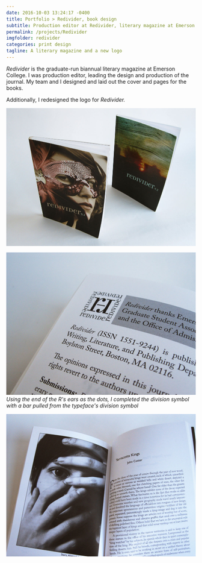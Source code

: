 ```yaml
---
date: 2016-10-03 13:24:17 -0400
title: Portfolio > Redivider, book design
subtitle: Production editor at Redivider, literary magazine at Emerson College, 2011–2012
permalink: /projects/Redivider
imgfolder: redivider
categories: print design
tagline: A literary magazine and a new logo
---
```

*Redivider* is the graduate-run biannual literary magazine at Emerson College. I was production editor, leading the design and production of the journal. My team and I designed and laid out the cover and pages for the books. 

Additionally, I redesigned the logo for *Redivider.*

![Covers for Redivider](../../img/redivider/1-cover.jpg)

![Logo for book](../../img/redivider/2-logo.jpg)
*Using the end of the R's ears as the dots, I completed the division symbol with a bar pulled from the typeface's division symbol*

![Story spread](../../img/redivider/3-spread.jpg)